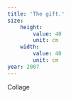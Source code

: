 ```yaml
---
title: 'The gift.'
size:
    height:
        value: 40
        unit: cm
    width:
        value: 40
        unit: cm
year: 2007
---
```

Collage
